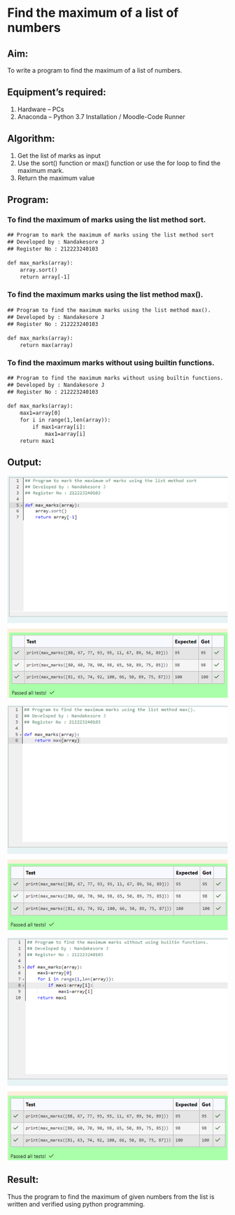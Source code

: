 # Find the maximum of a list of numbers
## Aim:
To write a program to find the maximum of a list of numbers.
## Equipment’s required:
1.	Hardware – PCs
2.	Anaconda – Python 3.7 Installation / Moodle-Code Runner
## Algorithm:
1.	Get the list of marks as input
2.	Use the sort() function or max() function or use the for loop to find the maximum mark.
3.	Return the maximum value
## Program:

### To find the maximum of marks using the list method sort.
```
## Program to mark the maximum of marks using the list method sort
## Developed by : Nandakesore J
## Register No : 212223240103

def max_marks(array):
    array.sort()
    return array[-1]
```

### To find the maximum marks using the list method max().
```
## Program to find the maximum marks using the list method max().
## Developed by : Nandakesore J
## Register No : 212223240103

def max_marks(array):
    return max(array)
```

### To find the maximum marks without using builtin functions.
```
## Program to find the maximum marks without using builtin functions.
## Developed by : Nandakesore J
## Register No : 212223240103

def max_marks(array):
    max1=array[0]
    for i in range(1,len(array)):
        if max1<array[i]:
            max1=array[i]
    return max1
```



## Output:

![alt text](image.png)

![alt text](image-1.png)

![alt text](image-2.png)

## Result:
Thus the program to find the maximum of given numbers from the list is written and verified using python programming.

